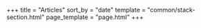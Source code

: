 +++
    title = "Articles"
    sort_by = "date"
    template = "common/stack-section.html"
    page_template = "page.html"
+++

